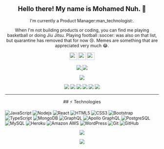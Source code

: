 
<h2 align="center">Hello there! My name is Mohamed Nuh. 👋</h2>
<p align="center">I'm currently a Product Manager:man_technologist:. 
</p>

<p align="center">When I'm not building products or coding, you can find me playing basketball or doing Jiu Jitsu. Playing football :soccer: was also on that list, but quarantine has removed that for now 😢. Memes are something that are appreciated very much 😂. </p>

<p align="center"><a href="https://twitter.com/oldroot07"><img src="https://img.shields.io/badge/twitter-%231DA1F2.svg?&style=for-the-badge&logo=twitter&logoColor=white" height=25></a> <a href="https://www.linkedin.com/in/mohamed-nuh-215674199/"><img src="https://img.shields.io/badge/linkedin-%230077B5.svg?&style=for-the-badge&logo=linkedin&logoColor=white" height=25></a> <a href="https://www.instagram.com/madeby254/"><img src="https://img.shields.io/badge/instagram-%23E4405F.svg?&style=for-the-badge&logo=instagram&logoColor=white" height=25></a> 
</p>

<p align=center>
  <a href="https://github.com/madeby254">
    <img src="https://badges.pufler.dev/visits/Terabyte17/Terabyte17?style=flat-square&color=black&logo=github">
  </a>
  <a href="https://github.com/madeby254?tab=repositories">
    <img src="https://badges.pufler.dev/repos/Terabyte17?style=flat-square&color=black&logo=github">
  </a>
</p>
<p align="center">
<a href="https://github.com/madeby254"><img src="https://img.shields.io/github/followers/Terabyte17?style=social"></a>
</p>
<p align="center">
<img src="https://img.shields.io/badge/Cloud-brown"> <img src="https://img.shields.io/badge/Front End-green">
 <img src="https://img.shields.io/badge/Full Stack-red"> <img src="https://img.shields.io/badge/WordPress-magenta"> <img src="https://img.shields.io/badge/Git Processing-yellow"> <img src="https://img.shields.io/badge/Long Term Learning-blue"> 
</p>
<hr>
<p align="center">
## ⚡ Technologies

![JavaScript](https://img.shields.io/badge/-JavaScript-black?style=flat-square&logo=javascript) ![Nodejs](https://img.shields.io/badge/-Nodejs-black?style=flat-square&logo=Node.js) ![React](https://img.shields.io/badge/-React-black?style=flat-square&logo=react) ![HTML5](https://img.shields.io/badge/-HTML5-E34F26?style=flat-square&logo=html5&logoColor=white) ![CSS3](https://img.shields.io/badge/-CSS3-1572B6?style=flat-square&logo=css3) ![Bootstrap](https://img.shields.io/badge/-Bootstrap-563D7C?style=flat-square&logo=bootstrap) ![TypeScript](https://img.shields.io/badge/-TypeScript-007ACC?style=flat-square&logo=typescript) ![MongoDB](https://img.shields.io/badge/-MongoDB-black?style=flat-square&logo=mongodb) ![GraphQL](https://img.shields.io/badge/-GraphQL-E10098?style=flat-square&logo=graphql) ![Apollo GraphQL](https://img.shields.io/badge/-Apollo%20GraphQL-311C87?style=flat-square&logo=apollo-graphql) ![PostgreSQL](https://img.shields.io/badge/-PostgreSQL-336791?style=flat-square&logo=postgresql) ![MySQL](https://img.shields.io/badge/-MySQL-black?style=flat-square&logo=mysql) ![Heroku](https://img.shields.io/badge/-Heroku-430098?style=flat-square&logo=heroku) ![Amazon AWS](https://img.shields.io/badge/Amazon%20AWS-232F3E?style=flat-square&logo=amazon-aws)  ![WordPress](https://img.shields.io/badge/-WordPress-181717?style=flat-square&logo=wordpress) ![Git](https://img.shields.io/badge/-Git-black?style=flat-square&logo=git) ![GitHub](https://img.shields.io/badge/-GitHub-181717?style=flat-square&logo=github)

</p>

<p align=center>  
  <img align=center src="https://github-readme-stats.vercel.app/api?username=madeby254&show_icons=true&theme=radical">

</p>

<p align=center>  
  <img align=center src="https://github-readme-stats.vercel.app/api/top-langs/?username=madeby254&show_icons=true&theme=radical">
  
</p>
